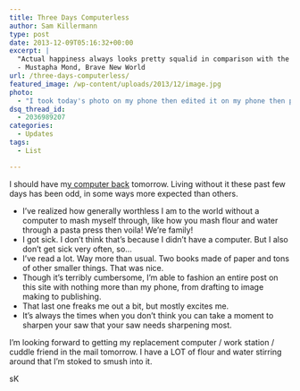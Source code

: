 ```yaml
---
title: Three Days Computerless
author: Sam Killermann
type: post
date: 2013-12-09T05:16:32+00:00
excerpt: |
  "Actual happiness always looks pretty squalid in comparison with the overcompensations for misery. And, of course, stability isn't nearly so spectacular as instability. And being contented has none of the glamour of a good fight against misfortune, none of the picturesqueness of a struggle with temptation, or a fatal overthrow by passion or doubt. Happiness is never grand."
  - Mustapha Mond, Brave New World
url: /three-days-computerless/
featured_image: /wp-content/uploads/2013/12/image.jpg
photo:
  - "I took today's photo on my phone then edited it on my phone then posted it here with my phone because 2013."
dsq_thread_id:
  - 2036989207
categories:
  - Updates
tags:
  - List

---
```

I should have m[y computer back][1] tomorrow. Living without it these past few days has been odd, in some ways more expected than others.

  * I&#8217;ve realized how generally worthless I am to the world without a computer to mash myself through, like how you mash flour and water through a pasta press then voila! We&#8217;re family!
  * I got sick. I don&#8217;t think that&#8217;s because I didn&#8217;t have a computer. But I also don&#8217;t get sick very often, so&#8230;
  * I&#8217;ve read a lot. Way more than usual. Two books made of paper and tons of other smaller things. That was nice.
  * Though it&#8217;s terribly cumbersome, I&#8217;m able to fashion an entire post on this site with nothing more than my phone, from drafting to image making to publishing.
  * That last one freaks me out a bit, but mostly excites me.
  * It&#8217;s always the times when you don&#8217;t think you can take a moment to sharpen your saw that your saw needs sharpening most.

I&#8217;m looking forward to getting my replacement computer / work station / cuddle friend in the mail tomorrow. I have a LOT of flour and water stirring around that I&#8217;m stoked to smush into it.

sK

 [1]: //my-computer-died/ "My Computer Died, but that’s Good"